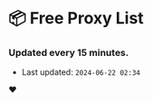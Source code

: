 # :package: Free Proxy List
### Updated every 15 minutes.

- Last updated: `2024-06-22 02:34`

:heart:
